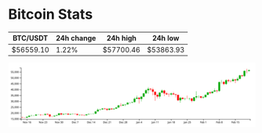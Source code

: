 # Bitcoin Stats

BTC/USDT|24h change|24h high|24h low|
|---|---|---|---|
|$56559.10|1.22%|$57700.46|$53863.93|

<img src="./chart.svg">
